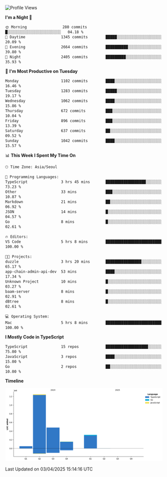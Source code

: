 <!--START_SECTION:waka-->
![Profile Views](http://img.shields.io/badge/Profile%20Views-46-blue)

**I'm a Night 🦉** 

```text
🌞 Morning                280 commits         █░░░░░░░░░░░░░░░░░░░░░░░░   04.18 % 
🌆 Daytime                1345 commits        █████░░░░░░░░░░░░░░░░░░░░   20.09 % 
🌃 Evening                2664 commits        ██████████░░░░░░░░░░░░░░░   39.80 % 
🌙 Night                  2405 commits        █████████░░░░░░░░░░░░░░░░   35.93 % 
```
📅 **I'm Most Productive on Tuesday** 

```text
Monday                   1102 commits        ████░░░░░░░░░░░░░░░░░░░░░   16.46 % 
Tuesday                  1283 commits        █████░░░░░░░░░░░░░░░░░░░░   19.17 % 
Wednesday                1062 commits        ████░░░░░░░░░░░░░░░░░░░░░   15.86 % 
Thursday                 672 commits         ███░░░░░░░░░░░░░░░░░░░░░░   10.04 % 
Friday                   896 commits         ███░░░░░░░░░░░░░░░░░░░░░░   13.39 % 
Saturday                 637 commits         ██░░░░░░░░░░░░░░░░░░░░░░░   09.52 % 
Sunday                   1042 commits        ████░░░░░░░░░░░░░░░░░░░░░   15.57 % 
```


📊 **This Week I Spent My Time On** 

```text
🕑︎ Time Zone: Asia/Seoul

💬 Programming Languages: 
TypeScript               3 hrs 45 mins       ██████████████████░░░░░░░   73.23 % 
Other                    33 mins             ███░░░░░░░░░░░░░░░░░░░░░░   10.87 % 
Markdown                 21 mins             ██░░░░░░░░░░░░░░░░░░░░░░░   06.92 % 
JSON                     14 mins             █░░░░░░░░░░░░░░░░░░░░░░░░   04.57 % 
Go                       8 mins              █░░░░░░░░░░░░░░░░░░░░░░░░   02.61 % 

🔥 Editors: 
VS Code                  5 hrs 8 mins        █████████████████████████   100.00 % 

🐱‍💻 Projects: 
duzzle                   3 hrs 20 mins       ████████████████░░░░░░░░░   65.17 % 
app-chain-admin-api-dev  53 mins             ████░░░░░░░░░░░░░░░░░░░░░   17.34 % 
Unknown Project          10 mins             █░░░░░░░░░░░░░░░░░░░░░░░░   03.27 % 
baam-server              8 mins              █░░░░░░░░░░░░░░░░░░░░░░░░   02.91 % 
dBtree                   8 mins              █░░░░░░░░░░░░░░░░░░░░░░░░   02.61 % 

💻 Operating System: 
Mac                      5 hrs 8 mins        █████████████████████████   100.00 % 
```

**I Mostly Code in TypeScript** 

```text
TypeScript               15 repos            ███████████████████░░░░░░   75.00 % 
JavaScript               3 repos             ████░░░░░░░░░░░░░░░░░░░░░   15.00 % 
Go                       2 repos             ██░░░░░░░░░░░░░░░░░░░░░░░   10.00 % 
```



**Timeline**

![Lines of Code chart](https://raw.githubusercontent.com/piper-hyowon/piper-hyowon/main/assets/bar_graph.png)


 Last Updated on 03/04/2025 15:14:16 UTC
<!--END_SECTION:waka-->
